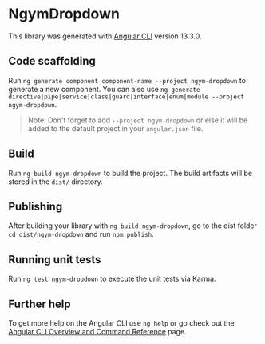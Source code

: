 # NgymDropdown

This library was generated with [Angular CLI](https://github.com/angular/angular-cli) version 13.3.0.

## Code scaffolding

Run `ng generate component component-name --project ngym-dropdown` to generate a new component. You can also use `ng generate directive|pipe|service|class|guard|interface|enum|module --project ngym-dropdown`.
> Note: Don't forget to add `--project ngym-dropdown` or else it will be added to the default project in your `angular.json` file. 

## Build

Run `ng build ngym-dropdown` to build the project. The build artifacts will be stored in the `dist/` directory.

## Publishing

After building your library with `ng build ngym-dropdown`, go to the dist folder `cd dist/ngym-dropdown` and run `npm publish`.

## Running unit tests

Run `ng test ngym-dropdown` to execute the unit tests via [Karma](https://karma-runner.github.io).

## Further help

To get more help on the Angular CLI use `ng help` or go check out the [Angular CLI Overview and Command Reference](https://angular.io/cli) page.
